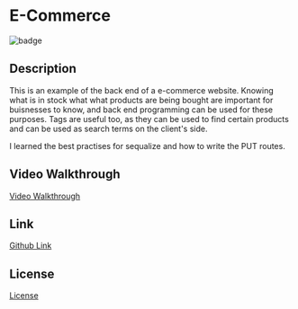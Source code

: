 # E-Commerce
![badge](https://img.shields.io/badge/license-MIT-green)

## Description
This is an example of the back end of a e-commerce website. Knowing what is in stock what what products are being bought are important for buisnesses to know, and back end programming can be used for these purposes. Tags are useful too, as they can be used to find certain products and can be used as search terms on the client's side.

I learned the best practises for sequalize and how to write the PUT routes.

## Video Walkthrough
[Video Walkthrough](https://github.com/aurorabrynn/E-Commerce/files/6688807/e-commerce.zip)

## Link
<a href="https://aurorabrynn.github.io/E-Commerce/">Github Link</a>

## License
<a href="./LICENSE.txt">License</a>